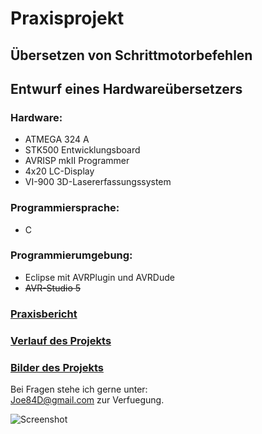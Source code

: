# Praxisprojekt #

## Übersetzen von Schrittmotorbefehlen
## Entwurf eines Hardwareübersetzers

### Hardware:

*	ATMEGA 324 A
*	STK500 Entwicklungsboard
* AVRISP mkII Programmer
* 4x20 LC-Display 
* VI-900 3D-Lasererfassungssystem

### Programmiersprache: 

* C

### Programmierumgebung:

* Eclipse mit AVRPlugin und AVRDude
* ~~AVR-Studio 5~~

### [Praxisbericht](https://github.com/JoeD84/Praxisprojekt/blob/master/Dokumente/!Praxisbericht/Praxisbericht.pdf?raw=true)

### [Verlauf des Projekts](https://github.com/JoeD84/Praxisprojekt/blob/master/Dokumente/Praxisprojekt_Fortschritte.pdf?raw=true)

### [Bilder des Projekts](https://picasaweb.google.com/Johannes.Dielmann/Praxisprojekt?authuser=0&feat=directlink)

Bei Fragen stehe ich gerne unter:<br />
<Joe84D@gmail.com>
zur Verfuegung.

![Screenshot](https://lh5.googleusercontent.com/-3DdKukSgjJs/TuCvp-5xpEI/AAAAAAAALDs/eeFK-buyE2Q/s800/IMG_20111207_191907.jpg)
